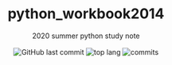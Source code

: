 <h1 align="center"> python_workbook2014 </h1>
<p align="center">2020 summer python study note</p>

<div align="center">
  <img alt="GitHub last commit" align="center"
    src="https://img.shields.io/github/last-commit/4923/python_workbook2014">
  <img alt="top lang" align="center" src="https://img.shields.io/github/languages/top/4923/python_workbook2014">
  <img alt="commits" align="center" src="https://img.shields.io/github/commit-activity/m/4923/python_workbook2014?color=purple">
</div>
